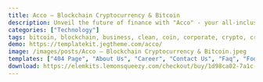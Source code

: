 ```yaml
---
title: Acco – Blockchain Cryptocurrency & Bitcoin
description: Unveil the future of finance with "Acco" - your all-inclusive, free Elementor Template Kit designed for Blockchain, Cryptocurrency, and Bitcoin ventures. Seamlessly construct a captivating website that embodies the innovation and potential of digital assets. With seamless Elementor integration, crafting a cutting-edge platform has never been simpler. Illuminate your offerings, whether it's trading, mining, or education, and establish credibility in the competitive crypto space. Transform curious visitors into confident investors with the "Acco" Elementor Template Kit, your gateway to the world of blockchain possibilities.
categories: ["Technology"]
tags: bitcoin, blockchain, business, clean, coin, corporate, crypto, cryptocurrency, dark, elementor, ico, illustration, modern, template kit, wordpress
demo: https://templatekit.jegtheme.com/acco/
image: /images/posts/Acco – Blockchain Cryptocurrency & Bitcoin.jpeg
templates: ["404 Page", "About Us", "Career", "Contact Us", "Faq", "Footer", "Global", "Header", "Home", "Metform Contact Us", "News", "Service", "Single Blog", "Team", "Token Sale"]
download: https://elemkits.lemonsqueezy.com/checkout/buy/1d98ca02-7a1c-407e-a7ba-21337a5343ef
---
```


